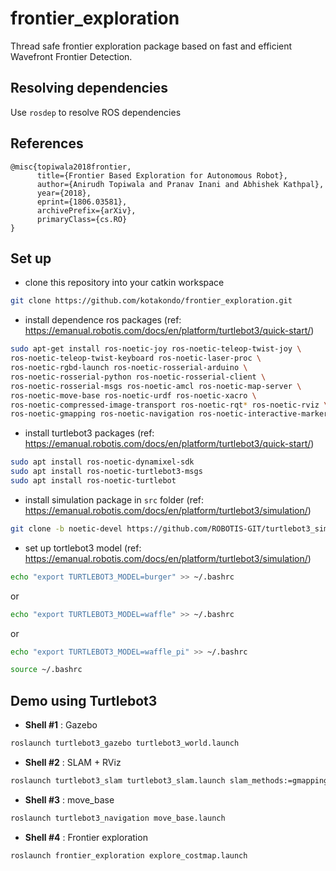 # frontier_exploration

Thread safe frontier exploration package based on fast and efficient Wavefront Frontier Detection.

## Resolving dependencies

Use `rosdep` to resolve ROS dependencies

## References

```
@misc{topiwala2018frontier,
      title={Frontier Based Exploration for Autonomous Robot}, 
      author={Anirudh Topiwala and Pranav Inani and Abhishek Kathpal},
      year={2018},
      eprint={1806.03581},
      archivePrefix={arXiv},
      primaryClass={cs.RO}
}
```

## Set up

- clone this repository into your catkin workspace

```bash
git clone https://github.com/kotakondo/frontier_exploration.git
```
 
- install dependence ros packages (ref: https://emanual.robotis.com/docs/en/platform/turtlebot3/quick-start/)

```bash
sudo apt-get install ros-noetic-joy ros-noetic-teleop-twist-joy \
ros-noetic-teleop-twist-keyboard ros-noetic-laser-proc \
ros-noetic-rgbd-launch ros-noetic-rosserial-arduino \
ros-noetic-rosserial-python ros-noetic-rosserial-client \
ros-noetic-rosserial-msgs ros-noetic-amcl ros-noetic-map-server \
ros-noetic-move-base ros-noetic-urdf ros-noetic-xacro \
ros-noetic-compressed-image-transport ros-noetic-rqt* ros-noetic-rviz \
ros-noetic-gmapping ros-noetic-navigation ros-noetic-interactive-markers
```

- install turtlebot3 packages (ref: https://emanual.robotis.com/docs/en/platform/turtlebot3/quick-start/)

```bash
sudo apt install ros-noetic-dynamixel-sdk
sudo apt install ros-noetic-turtlebot3-msgs
sudo apt install ros-noetic-turtlebot
```

- install simulation package in `src` folder (ref: https://emanual.robotis.com/docs/en/platform/turtlebot3/simulation/)

```bash
git clone -b noetic-devel https://github.com/ROBOTIS-GIT/turtlebot3_simulations.git
```

- set up tortlebot3 model (ref: https://emanual.robotis.com/docs/en/platform/turtlebot3/simulation/)

```bash
echo "export TURTLEBOT3_MODEL=burger" >> ~/.bashrc
```

or 

```bash
echo "export TURTLEBOT3_MODEL=waffle" >> ~/.bashrc
```

or 

```bash
echo "export TURTLEBOT3_MODEL=waffle_pi" >> ~/.bashrc
```

```bash
source ~/.bashrc
```

## Demo using Turtlebot3

- **Shell #1** : Gazebo

```bash
roslaunch turtlebot3_gazebo turtlebot3_world.launch
```

- **Shell #2** : SLAM + RViz

```bash
roslaunch turtlebot3_slam turtlebot3_slam.launch slam_methods:=gmapping
```

- **Shell #3** : move_base

```bash
roslaunch turtlebot3_navigation move_base.launch 
```

- **Shell #4** : Frontier exploration

```bash
roslaunch frontier_exploration explore_costmap.launch
```